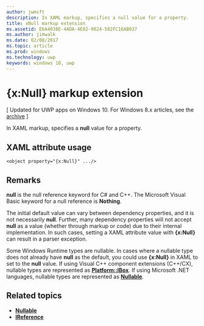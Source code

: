 ---author: jwmsftdescription: In XAML markup, specifies a null value for a property.title: xNull markup extensionms.assetid: E6A4038E-4ADA-4E82-9824-582FC16AB037ms.author: jimwalkms.date: 02/08/2017ms.topic: articlems.prod: windowsms.technology: uwpkeywords: windows 10, uwp---# {x:Null} markup extension\[ Updated for UWP apps on Windows 10. For Windows 8.x articles, see the [archive](http://go.microsoft.com/fwlink/p/?linkid=619132) \]In XAML markup, specifies a **null** value for a property.## XAML attribute usage``` syntax<object property="{x:Null}" .../>```## Remarks**null** is the null reference keyword for C# and C++. The Microsoft Visual Basic keyword for a null reference is **Nothing**.The initial default value can vary between dependency properties, and it is not necessarily **null**. Further, many dependency properties will not accept **null** as a value (whether through markup or code) due to their internal implementation. In such cases, setting a XAML attribute value with **{x:Null}** can result in a parser exception.Some Windows Runtime types are nullable. In cases where a nullable type does not already have **null** as the default, you could use **{x:Null}** in XAML to set to the **null** value. If using Visual C++ component extensions (C++/CX), nullable types are represented as [**Platform::IBox<T>**](https://msdn.microsoft.com/library/windows/apps/xaml/jj606120.aspx). If using Microsoft .NET languages, nullable types are represented as [**Nullable<T>**](https://msdn.microsoft.com/library/windows/apps/xaml/b3h38hb0.aspx).## Related topics* [**Nullable<T>**](https://msdn.microsoft.com/library/windows/apps/xaml/b3h38hb0.aspx)* [**IReference<T>**](https://msdn.microsoft.com/library/windows/apps/br225864) 